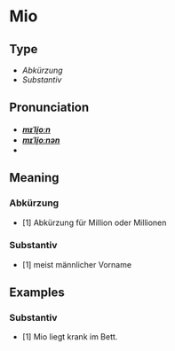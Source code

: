 # Mio
## Type
- _Abkürzung_
- _Substantiv_
## Pronunciation
- **_[mɪˈli̯oːn](https://commons.wikimedia.org/wiki/File:De-Mio.ogg)_**
- **_[mɪˈli̯oːnən](https://commons.wikimedia.org/wiki/File:De-Mio.ogg)_**
- **_[](https://commons.wikimedia.org/wiki/File:De-Mio.ogg)_**
## Meaning
### Abkürzung
- [1] Abkürzung für Million oder Millionen
### Substantiv
- [1] meist männlicher Vorname
## Examples
### Substantiv
- [1] Mio liegt krank im Bett.
